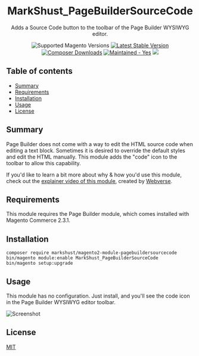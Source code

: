 <h1 align="center">MarkShust_PageBuilderSourceCode</h1> 

<div align="center">
  <p>Adds a Source Code button to the toolbar of the Page Builder WYSIWYG editor.</p>
  <img src="https://img.shields.io/badge/magento-^2.3.2-brightgreen.svg?logo=magento&longCache=true&style=flat-square" alt="Supported Magento Versions" />
  <a href="https://packagist.org/packages/markshust/magento2-module-pagebuildersourcecode" target="_blank"><img src="https://img.shields.io/packagist/v/markshust/magento2-module-pagebuildersourcecode.svg?style=flat-square" alt="Latest Stable Version" /></a>
  <a href="https://packagist.org/packages/markshust/magento2-module-pagebuildersourcecode" target="_blank"><img src="https://poser.pugx.org/markshust/magento2-module-pagebuildersourcecode/downloads" alt="Composer Downloads" /></a>
  <a href="https://GitHub.com/Naereen/StrapDown.js/graphs/commit-activity" target="_blank"><img src="https://img.shields.io/badge/maintained%3F-yes-brightgreen.svg?style=flat-square" alt="Maintained - Yes" /></a>
  <a href="https://opensource.org/licenses/MIT" target="_blank"><img src="https://img.shields.io/badge/license-MIT-blue.svg" /></a>
</div>

## Table of contents

- [Summary](#summary)
- [Requirements](#requirements)
- [Installation](#installation)
- [Usage](#usage)
- [License](#license)

## Summary

Page Builder does not come with a way to edit the HTML source code when editing a text block. Sometimes it is desired to override the default styles and edit the HTML manually. This module adds the "code" icon to the toolbar to allow this capability.

If you'd like to learn a bit more about why & how you'd use this module, check out the <a href="https://www.youtube.com/watch?v=12oyP-4Iebw" target="_blank">explainer video of this module</a>, created by <a href="https://www.youtube.com/channel/UCnkPBx_DwgNcdz_-TJSI-tg" target="_blank">Webverse</a>.

## Requirements

This module requires the Page Builder module, which comes installed with Magento Commerce 2.3.1.

## Installation

```
composer require markshust/magento2-module-pagebuildersourcecode
bin/magento module:enable MarkShust_PageBuilderSourceCode
bin/magento setup:upgrade
```

## Usage

This module has no configuration. Just install, and you'll see the code icon in the Page Builder WYSIWYG editor toolbar.

![Screenshot](https://raw.githubusercontent.com/markshust/magento2-module-pagebuildersourcecode/master/docs/demo.png)

## License

[MIT](https://opensource.org/licenses/MIT)
